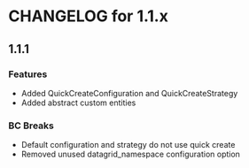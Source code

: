 CHANGELOG for 1.1.x
===================

1.1.1
-----

### Features

- Added QuickCreateConfiguration and QuickCreateStrategy
- Added abstract custom entities

### BC Breaks

- Default configuration and strategy do not use quick create
- Removed unused datagrid_namespace configuration option

